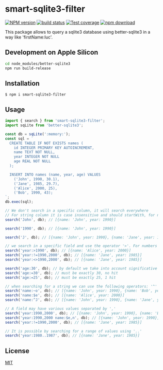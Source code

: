 # smart-sqlite3-filter

[![NPM version][npm-image]][npm-url]
[![build status][ci-image]][ci-url]
[![Test coverage][codecov-image]][codecov-url]
[![npm download][download-image]][download-url]

This package allows to query a sqlite3 database using better-sqlite3 in a way like 'firstName:luc'.

## Development on Apple Silicon

```bash
cd node_modules/better-sqlite3
npm run build-release
```

## Installation

`$ npm i smart-sqlite3-filter`

## Usage

```js
import { search } from 'smart-sqlite3-filter';
import sqLite from 'better-sqlite3';

const db = sqLite(':memory:');
const sql = `
  CREATE TABLE IF NOT EXISTS names (
    id INTEGER PRIMARY KEY AUTOINCREMENT,
    name TEXT NOT NULL,
    year INTEGER NOT NULL
    age REAL NOT NULL
  );

  INSERT INTO names (name, year, age) VALUES
    ('John', 1990, 30.1),
    ('Jane', 1985, 29.7),
    ('Alice', 2000, 25),
    ('Bob', 1990, 43);
`;
db.exec(sql);

// We don't search in a specific column, it will search everywhere
// For string column it is case insensitive and should startWith, for number it should be the exact value
search('John', db); // [{name: 'John', year: 1990}]

search('1990', db); // [{name: 'John', year: 1990}]

search('J', db); // [{name: 'John', year: 1990}, {name: 'Jane', year: 1985}]

// we search in a specific field and use the operator '>'. For numbers the following operators can be used: '>', '>=', '<', '<=', '<>', '!=', '='. Default to 'starts with'
search('year:>1990', db); // [{name: 'Alice', year: 2000}]
search('year:!=1990,2000', db); // [{name: 'Jane', year: 1985}]
search('year:<>1990,2000', db); // [{name: 'Jane', year: 1985}]

search('age:30', db); // by default we take into account significative digits and it will search between 29.5 and 30.5
search('age:=30', db); // must be exactly 30, no hit
search('age:=25', db); // must be exactly 25, 1 hit

// when searching for a string we can use the following operators: '^' (starts with), '$' (ends with), '~' (contains), '='. Default to contains. When searching for '=' it is case sensitive otherwise it is not.
search('name:~o', db); // [{name: 'John', year: 1990}, {name: 'Bob', year: 1990}]
search('name:$e', db); // [{name: 'Alice', year: 2000}]
search('name:^J', db); // [{name: 'John', year: 1990}, {name: 'Jane', year: 1985}]

// A field may have various values separated by ','
search('year:1990,2000', db); // [{name: 'John', year: 1990}, {name: 'Bob', year: 1990}, {name: 'Alice', year: 2000}]
search('year:1990,2000 name:$e,n', db); // [{name: 'John', year: 1990}, {name: 'Alice', year: 2000}]
search('year:!=1990,2000', db); // [{name: 'Jane', year: 1985}]

// It is possible by searching for a range of values using '..'
search('year:1980..1987', db); // [{name: 'Jane', year: 1985}]
```

## License

[MIT](./LICENSE)

[npm-image]: https://img.shields.io/npm/v/smart-sqlite3-filter.svg
[npm-url]: https://www.npmjs.com/package/smart-sqlite3-filter
[ci-image]: https://github.com/cheminfo/smart-sqlite3-filter/workflows/Node.js%20CI/badge.svg?branch=main
[ci-url]: https://github.com/cheminfo/smart-sqlite3-filter/actions?query=workflow%3A%22Node.js+CI%22
[codecov-image]: https://img.shields.io/codecov/c/github/cheminfo/smart-sqlite3-filter.svg
[codecov-url]: https://codecov.io/gh/cheminfo/smart-sqlite3-filter
[download-image]: https://img.shields.io/npm/dm/smart-sqlite3-filter.svg
[download-url]: https://www.npmjs.com/package/smart-sqlite3-filter
